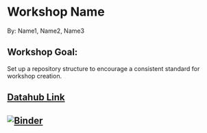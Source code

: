 # Workshop Name
By: Name1, Name2, Name3

## Workshop Goal: 
Set up a repository structure to encourage a consistent standard for workshop creation.

## [Datahub Link]()

## [![Binder](https://mybinder.org/badge_logo.svg)]()
